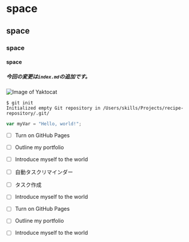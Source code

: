 # space
## space
### space
#### space
##### 今回の変更は`index.md`の追加です。
![Image of Yaktocat](https://octodex.github.com/images/yaktocat.png)

```
$ git init
Initialized empty Git repository in /Users/skills/Projects/recipe-repository/.git/
```

``` javascript
var myVar = "Hello, world!";
```
- [ ] Turn on GitHub Pages
- [ ] Outline my portfolio
- [ ] Introduce myself to the world

- [ ] 自動タスクリマインダー
- [ ] タスク作成
- [ ] Introduce myself to the world
- [ ] Turn on GitHub Pages
- [ ] Outline my portfolio
- [ ] Introduce myself to the world
